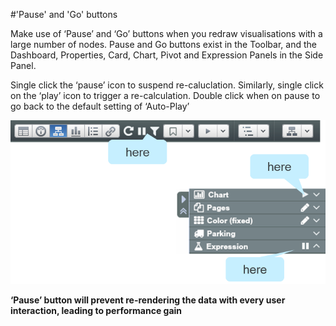 #'Pause' and 'Go' buttons

Make use of ‘Pause’ and ‘Go’ buttons when you redraw visualisations with a large number of nodes. Pause and Go buttons exist in the Toolbar, and the Dashboard, Properties, Card, Chart, Pivot and Expression Panels in the Side Panel.

Single click the ‘pause’ icon to suspend re-caluclation. Similarly, single click on the ‘play’ icon to trigger a re-calculation. Double click when on pause to go back to the default setting of ‘Auto-Play’

![](5-023.pauseandgo.png)

**‘Pause’ button will prevent re-rendering the data with every user interaction, leading to performance gain**
